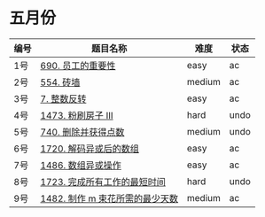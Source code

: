 # 五月份

**编号**|**题目名称**|**难度**|**状态**
--------|------------|--------|--------
1号|[690. 员工的重要性](./第1题%20690.%20员工的重要性)|easy|ac
2号|[554. 砖墙](./第2题%20554.%20砖墙)|medium|ac
3号|[7. 整数反转](./第3题%207.%20整数反转)|easy|ac
4号|[1473. 粉刷房子 III](./第4题%201473.%20粉刷房子%20III)|hard|undo
5号|[740. 删除并获得点数](./第5题%20740.%20删除并获得点数)|medium|undo
6号|[1720. 解码异或后的数组](./第6题%201720.%20解码异或后的数组)|easy|ac
7号|[1486. 数组异或操作](./第7题%201486.%20数组异或操作)|easy|ac
8号|[1723. 完成所有工作的最短时间](./第8题%201723.%20完成所有工作的最短时间)|hard|undo
9号|[1482. 制作 m 束花所需的最少天数](./第9题%201482.%20制作%20m%20束花所需的最少天数)|medium|ac
